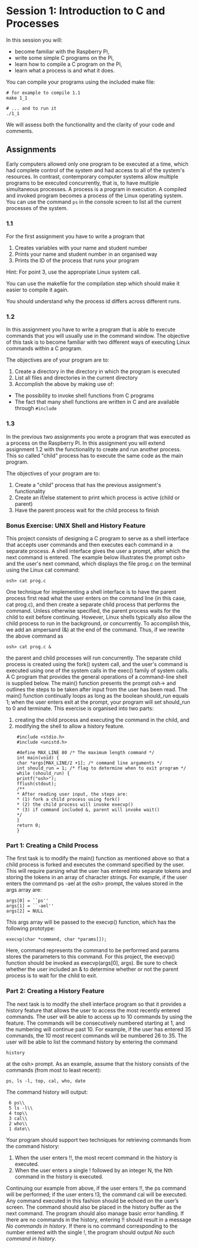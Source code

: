 # Session 1: Introduction to C and Processes

In this session you will:

- become familiar with the Raspberry Pi,
- write some simple C programs on the Pi,
- learn how to compile a C program on the Pi,
- learn what a process is and what it does.

You can compile your programs using the included make file:
    
    # for example to compile 1.1
    make 1_1

    # ... and to run it
    ./1_1

We will assess both the functionality and the clarity of your code and comments.

## Assignments

Early computers allowed only one program to be executed at a time, which had complete control of the system and had access to all of the system's
resources. In contrast, contemporary computer systems allow multiple programs
to be executed concurrently, that is, to have multiple simultaneous processes. A
process is a program in execution. A compiled and invoked program becomes a process of the
Linux operating system. You can use the command `ps` in the console screen to
list all the current processes of the system.


### 1.1

For the first assignment you have to write a program that

1. Creates variables with your name and student number
2. Prints your name and student number in an organised way
3. Prints the ID of the process that runs your program

Hint: For point 3, use the appropriate Linux system call.

You can use the makefile for the compilation step which should make it easier to compile it again.

You should understand why the process id differs across different runs.


### 1.2

In this assignment you have to write a program that is able to execute commands
that you will usually use in the command window.
The objective of this task is to become familiar with two different ways of executing Linux commands
within a C program.

The objectives are of your program are to:

1. Create a directory in the directory in which the program is executed
2. List all files and directories in the current directory
3. Accomplish the above by making use of:
  - The possibility to invoke shell functions from C programs
  - The fact that many shell functions are written in C and are available through `#include`

### 1.3

In the previous two assignments you wrote a program that was executed as a
process on the Raspberry Pi. In this assignment you will extend assignment 1.2 with the functionality to create and run another process.
This so called "child" process has to execute the same code as the main program.

The objectives of your program are to:

1. Create a "child" process that has the previous assignment's functionality
2. Create an if/else statement to print which process is active (child or parent)
3. Have the parent process wait for the child process to finish

### Bonus Exercise: UNIX Shell and History Feature

This project consists of designing a C program to serve as a shell interface that accepts user commands and then executes each command in a separate process.
A shell interface gives the user a prompt, after which the next command is entered. The example below illustrates the prompt osh> and the user's next command, which displays the file prog.c on the terminal using the Linux cat command:

    osh> cat prog.c

One technique for implementing a shell interface is to have the parent process first read what the user enters on the command line (in this case, cat prog.c), and then create a separate child process that performs the command. Unless otherwise specified, the parent process waits for the child to exit before continuing. However, Linux shells typically also allow the child process to run in the background, or concurrently. To accomplish this, we add an ampersand (&) at the end of the command. Thus, if we rewrite the above command as

    osh> cat prog.c &

the parent and child processes will run concurrently.
The separate child process is created using the fork() system call, and the user's command is executed using one of the system calls in the exec() family of system calls.
A C program that provides the general operations of a command-line shell is supplied below. 
The main() function presents the prompt osh-> and outlines the steps to be taken after input from the user has been read. The main() function continually loops as long as the boolean should_run equals 1; when the user enters exit at the prompt, your program will set should_run to 0 and terminate.
This exercise is organised into two parts: 

1. creating the child process and executing the command in the child, and 
2. modifying the shell to allow a history feature.

```
    #include <stdio.h>
    #include <unistd.h>
    
    #define MAX_LINE 80 /* The maximum length command */
    int main(void) {
    char *args[MAX_LINE/2 +1]; /* command line arguments */
    int should_run = 1; /* flag to determine when to exit program */
    while (should_run) {
    printf("osh>");
    fflush(stdout);
    /**
    * After reading user input, the steps are:
    * (1) fork a child process using fork()
    * (2) the child process will invoke execvp()
    * (3) if command included &, parent will invoke wait()
    */
    }
    return 0;
    }
```
    
### Part 1: Creating a Child Process

The first task is to modify the main() function as mentioned above so that a child process is forked and executes the command specified by the user. This will require parsing what the user has entered into separate tokens and storing the tokens in an array of character strings. For example, if the user enters the command ps -ael at the osh> prompt, the values stored in the args array are:

    args[0] = ``ps''
    args[1] = ``-ael''
    args[2] = NULL

This args array will be passed to the execvp() function, which has the following prototype:

    execvp(char *command, char *params[]);

Here, command represents the command to be performed and params stores the parameters to this command. For this project, the execvp() function should be invoked as execvp(args[0], args). Be sure to check whether the user included an & to determine whether or not the parent process is to wait for the child to exit.

### Part 2: Creating a History Feature

The next task is to modify the shell interface program so that it provides a history feature that allows the user to access the most recently entered commands. The user will be able to access up to 10 commands by using the feature. The commands will be consecutively numbered starting at 1, and the numbering will continue past 10. For example, if the user has entered 35 commands, the 10 most recent commands will be numbered 26 to 35.
The user will be able to list the command history by entering the command

    history

at the osh> prompt. As an example, assume that the history consists of the commands (from most to least recent):

    ps, ls -l, top, cal, who, date

The command history will output:

     6 ps\\
     5 ls -l\\
     4 top\\
     3 cal\\
     2 who\\
     1 date\\

Your program should support two techniques for retrieving commands from the command history:

1. When the user enters !!, the most recent command in the history is executed.
2. When the user enters a single ! followed by an integer N, the Nth command in the history is executed.

Continuing our example from above, if the user enters !!, the ps command will be performed; if the user enters !3, the command cal will be executed. Any command executed in this fashion should be echoed on the user’s screen. The command should also be placed in the history buffer as the next command.
The program should also manage basic error handling. If there are no commands in the history, entering !! should result in a message *No commands in history*. 
If there is no command corresponding to the number entered with the single !, the program should output *No such command in history*.

